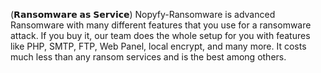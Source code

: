  (𝗥𝗮𝗻𝘀𝗼𝗺𝘄𝗮𝗿𝗲 𝗮𝘀 𝗦𝗲𝗿𝘃𝗶𝗰𝗲) Nopyfy-Ransomware is advanced Ransomware with many different features that you use for a ransomware attack. If you buy it, our team does the whole setup for you with features like PHP, SMTP, FTP, Web Panel, local encrypt, and many more. It costs much less than any ransom services and is the best among others.
